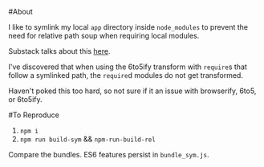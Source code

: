 #About

I like to symlink my local `app` directory inside `node_modules` to prevent the need for relative path soup when requiring local modules.

Substack talks about this [here](https://github.com/substack/browserify-handbook#organizing-modules).

I've discovered that when using the 6to5ify transform with `require`s that follow a symlinked path, the `require`d modules do not get transformed.

Haven't poked this too hard, so not sure if it an issue with browserify, 6to5, or 6to5ify.

#To Reproduce

1. `npm i`
2. `npm run build-sym` && `npm-run-build-rel`

Compare the bundles. ES6 features persist in `bundle_sym.js`.
